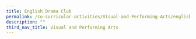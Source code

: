 ```yaml
---
title: English Drama Club
permalink: /co-curricular-activities/Visual-and-Performing-Arts/english-drama-club
description: ""
third_nav_title: Visual and Performing Arts
---
```

